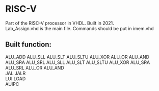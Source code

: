 # RISC-V
Part of the RISC-V processor in VHDL. Built in 2021.  
Lab_Assign.vhd is the main file. Commands should be put in imem.vhd

## Built function: 
ALU_ADD ALU_SLL ALU_SLT ALU_SLTU ALU_XOR ALU_OR ALU_AND ALU_SRA ALU_SRL ALU_SLL ALU_SLT ALU_SLTU ALU_XOR ALU_SRA ALU_SRL ALU_OR ALU_AND  
JAL JALR  
LUI LOAD  
AUIPC  

